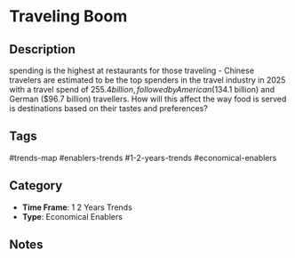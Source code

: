 # Traveling Boom

## Description
spending is the highest at restaurants for those traveling - Chinese travelers are estimated to be the top spenders in the travel industry in 2025 with a travel spend of $255.4 billion, followed by American ($134.1 billion) and German ($96.7 billion) travellers. How will this affect the way food is served is destinations based on their tastes and preferences?

## Tags
#trends-map #enablers-trends #1-2-years-trends #economical-enablers

## Category
- **Time Frame**: 1 2 Years Trends
- **Type**: Economical Enablers

## Notes
<!-- Add your notes here -->
